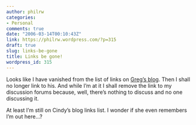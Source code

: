 ```yaml
---
author: philrw
categories:
- Personal
comments: true
date: "2006-03-14T00:10:43Z"
link: https://philrw.wordpress.com/?p=315
draft: true
slug: links-be-gone
title: Links be gone!
wordpress_id: 315
---
```


Looks like I have vanished from the list of links on [Greg’s blog](http://publicmusings.blogspot.com). Then I shall no longer link to his. And while I’m at it I shall remove the link to my discussion forums because, well, there’s nothing to discuss and no one discussing it.

<!--more-->

At least I’m still on Cindy’s blog links list. I wonder if she even remembers I’m out here...?
